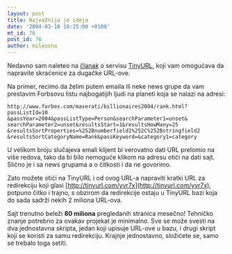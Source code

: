 ```yaml
---
layout: post
title: Najvažnija je ideja
date: '2004-03-18 10:25:00 +0100'
mt_id: 76
post_id: 76
author: mileusna
---
```

Nedavno sam naleteo na [članak](http://www.wired.com/news/business/0,1367,62637,00.html) o servisu [TinyURL](http://www.tinyurl.com), koji vam omogućava da napravite skraćenice za dugačke URL-ove.

Na primer, recimo da želim putem emaila ili neke news grupe da vam prestavim Forbsovu listu najbogatijih ljudi na planeti koja se nalazi na adresi:

    http://www.forbes.com/maserati/billionaires2004/rank.html?passListId=10
    &passYear=2004&passListType=Person&searchParameter1=unset&
    searchParameter2=unset&resultsStart=1&resultsHowMany=25
    &resultsSortProperties=%252Bnumberfield1%252C%252Bstringfield2
    &resultsSortCategoryName=Rank&passKeyword=&category1=category

U velikom broju slučajeva emali klijent bi verovatno dati URL prelomio na više redova, tako da bi bilo nemoguće klikom na adresu otići na dati sajt. Slično je i sa news grupama a o čitkosti i da ne govorimo.

Zato možete otići na TinyURL i od ovog URL-a napraviti kratki URL za redirekciju koji glasi [http://tinyurl.com/yvr7x](http://tinyurl.com/yvr7x), potpunо čitko i trajno, s obzirom da redirekcije ostaju u TinyURL bazi koja do sada sadrži nekih 2 miliona URL-ova.

Sajt trenutno beleži **80 miliona** pregledanih stranica mesečno! Tehničko znanje potrebno za ovakav projekat je minimalno. Sve se može svesti na dva jednostavna skripta, jedan koji upisuje URL-ove u bazu, i drugi skript koji se koristi za samu redirekciju. Krajnje jednostavno, složićete se, samo se trebalo toga setiti.


